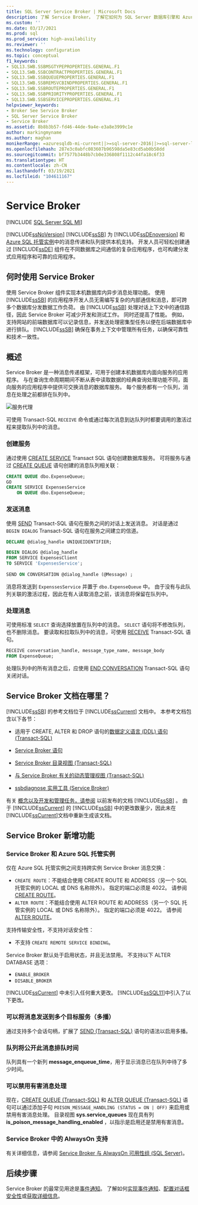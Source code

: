 ```yaml
---
title: SQL Server Service Broker | Microsoft Docs
description: 了解 Service Broker。 了解它如何为 SQL Server 数据库引擎和 Azure SQL 托管实例中的消息提供本机支持。
ms.custom: ''
ms.date: 03/17/2021
ms.prod: sql
ms.prod_service: high-availability
ms.reviewer: ''
ms.technology: configuration
ms.topic: conceptual
f1_keywords:
- SQL13.SWB.SSBMSGTYPEPROPERTIES.GENERAL.F1
- SQL13.SWB.SSBCONTRACTPROPERTIES.GENERAL.F1
- SQL13.SWB.SSBQUEUEPROPERTIES.GENERAL.F1
- SQL13.SWB.SSBREMSVCBINDPROPERTIES.GENERAL.F1
- SQL13.SWB.SSBROUTEPROPERTIES.GENERAL.F1
- SQL13.SWB.SSBPRIORITYPROPERTIES.GENERAL.F1
- SQL13.SWB.SSBSERVICEPROPERTIES.GENERAL.F1
helpviewer_keywords:
- Broker See Service Broker
- SQL Server Service Broker
- Service Broker
ms.assetid: 8b8b3b57-fd46-44de-9a4e-e3a8e3999c1e
author: markingmyname
ms.author: maghan
monikerRange: =azuresqldb-mi-current||>=sql-server-2016||>=sql-server-linux-2017
ms.openlocfilehash: 287e3c0abfc083607b96598da5e83cd5ab0b58dd
ms.sourcegitcommit: bf7577b3448b7cb0e336808f1112c44fa18c6f33
ms.translationtype: HT
ms.contentlocale: zh-CN
ms.lasthandoff: 03/19/2021
ms.locfileid: "104611167"
---
```

# <a name="service-broker"></a>Service Broker
[!INCLUDE [SQL Server SQL MI](../../includes/applies-to-version/sql-asdbmi.md)]

  [!INCLUDE[ssNoVersion](../../includes/ssnoversion-md.md)] [!INCLUDE[ssSB](../../includes/sssb-md.md)] 为 [!INCLUDE[ssDEnoversion](../../includes/ssdenoversion-md.md)] 和 [Azure SQL 托管实例](/azure/sql-database/sql-database-managed-instance-index)中的消息传递和队列提供本机支持。 开发人员可轻松创建通过 [!INCLUDE[ssDE](../../includes/ssde-md.md)] 组件在不同数据库之间通信的复杂应用程序，也可构建分发式应用程序和可靠的应用程序。  
  
## <a name="when-to-use-service-broker"></a>何时使用 Service Broker

 使用 Service Broker 组件实现本机数据库内异步消息处理功能。 使用 [!INCLUDE[ssSB](../../includes/sssb-md.md)] 的应用程序开发人员无需编写复杂的内部通信和消息，即可跨多个数据库分发数据工作负荷。 由 [!INCLUDE[ssSB](../../includes/sssb-md.md)] 处理对话上下文中的通信路径，因此 Service Broker 可减少开发和测试工作。 同时还提高了性能。 例如，支持网站的前端数据库可以记录信息，并发送处理密集型任务以便在后端数据库中进行排队。 [!INCLUDE[ssSB](../../includes/sssb-md.md)] 确保在事务上下文中管理所有任务，以确保可靠性和技术一致性。  
  
## <a name="overview"></a>概述

  Service Broker 是一种消息传递框架，可用于创建本机数据库内面向服务的应用程序。 与在查询生命周期期间不断从表中读取数据的经典查询处理功能不同，面向服务的应用程序中提供可交换消息的数据库服务。 每个服务都有一个队列，消息在处理之前都排在队列中。
  
![服务代理](media/service-broker.png)
  
  可使用 Transact-SQL `RECEIVE` 命令或通过每次消息到达队列时都要调用的激活过程来提取队列中的消息。
  
### <a name="creating-services"></a>创建服务
 
  通过使用 [CREATE SERVICE](../../t-sql/statements/create-service-transact-sql.md) Transact SQL 语句创建数据库服务。 可将服务与通过 [CREATE QUEUE](../../t-sql/statements/create-queue-transact-sql.md) 语句创建的消息队列相关联：
  
```sql
CREATE QUEUE dbo.ExpenseQueue;
GO
CREATE SERVICE ExpensesService
    ON QUEUE dbo.ExpenseQueue; 
```

### <a name="sending-messages"></a>发送消息
  
  使用 [SEND](../../t-sql/statements/send-transact-sql.md) Transact-SQL 语句在服务之间的对话上发送消息。 对话是通过 `BEGIN DIALOG` Transact-SQL 语句在服务之间建立的信道。 
  
```sql
DECLARE @dialog_handle UNIQUEIDENTIFIER;

BEGIN DIALOG @dialog_handle  
FROM SERVICE ExpensesClient  
TO SERVICE 'ExpensesService';  
  
SEND ON CONVERSATION @dialog_handle (@Message) ;  
```
   消息将发送到 `ExpenssesService` 并置于 `dbo.ExpenseQueue` 中。 由于没有与此队列关联的激活过程，因此在有人读取消息之前，该消息将保留在队列中。

### <a name="processing-messages"></a>处理消息

   可使用标准 `SELECT` 查询选择放置在队列中的消息。 `SELECT` 语句将不修改队列，也不删除消息。 要读取和拉取队列中的消息，可使用 [RECEIVE](../../t-sql/statements/receive-transact-sql.md) Transact-SQL 语句。

```sql
RECEIVE conversation_handle, message_type_name, message_body  
FROM ExpenseQueue; 
```

  处理队列中的所有消息之后，应使用 [END CONVERSATION](../../t-sql/statements/end-conversation-transact-sql.md) Transact-SQL 语句关闭对话。

## <a name="where-is-the-documentation-for-service-broker"></a>Service Broker 文档在哪里？  
 [!INCLUDE[ssSB](../../includes/sssb-md.md)] 的参考文档位于 [!INCLUDE[ssCurrent](../../includes/sscurrent-md.md)] 文档中。 本参考文档包含以下各节：  
  
-   适用于 CREATE, ALTER 和 DROP 语句的[数据定义语言 (DDL) 语句 (Transact-SQL)](../../t-sql/statements/statements.md)  
  
-   [Service Broker 语句](../../t-sql/statements/statements.md)  
  
-   [Service Broker 目录视图 (Transact-SQL)](../../relational-databases/system-catalog-views/service-broker-catalog-views-transact-sql.md)  
  
-   [与 Service Broker 有关的动态管理视图 (Transact-SQL)](../../relational-databases/system-dynamic-management-views/service-broker-related-dynamic-management-views-transact-sql.md)  
  
-   [ssbdiagnose 实用工具 (Service Broker)](../../tools/ssbdiagnose/ssbdiagnose-utility-service-broker.md)  
  
 有关 [概念以及开发和管理任务，请参阅](/previous-versions/sql/sql-server-2008-r2/bb522893(v=sql.105)) 以前发布的文档 [!INCLUDE[ssSB](../../includes/sssb-md.md)] 。 由于 [!INCLUDE[ssCurrent](../../includes/sscurrent-md.md)] 的 [!INCLUDE[ssSB](../../includes/sssb-md.md)] 中的更改数量少，因此未在 [!INCLUDE[ssCurrent](../../includes/sscurrent-md.md)]文档中重新生成该文档。  
  
## <a name="whats-new-in-service-broker"></a>Service Broker 新增功能  

### <a name="service-broker-and-azure-sql-managed-instance"></a>Service Broker 和 Azure SQL 托管实例

仅在 Azure SQL 托管实例之间支持跨实例 Service Broker 消息交换：

- `CREATE ROUTE`：不能结合使用 CREATE ROUTE 和 ADDRESS（另一个 SQL 托管实例的 LOCAL 或 DNS 名称除外）。 指定的端口必须是 4022。 请参阅 [CREATE ROUTE](https://docs.microsoft.com/sql/t-sql/statements/create-route-transact-sql)。
- `ALTER ROUTE`：不能结合使用 ALTER ROUTE 和 ADDRESS（另一个 SQL 托管实例的 LOCAL 或 DNS 名称除外）。 指定的端口必须是 4022。 请参阅 [ALTER ROUTE](https://docs.microsoft.com/sql/t-sql/statements/alter-route-transact-sql)。

支持传输安全性，不支持对话安全性：

- 不支持 `CREATE REMOTE SERVICE BINDING`。

Service Broker 默认处于启用状态，并且无法禁用。 不支持以下 ALTER DATABASE 选项：

- `ENABLE_BROKER`
- `DISABLE_BROKER`

[!INCLUDE[ssCurrent](../../includes/sscurrent-md.md)] 中未引入任何重大更改。  [!INCLUDE[ssSQL11](../../includes/sssql11-md.md)]中引入了以下更改。 

### <a name="messages-can-be-sent-to-multiple-target-services-multicast"></a>可以将消息发送到多个目标服务（多播）  
 通过支持多个会话句柄，扩展了 [SEND (Transact-SQL)](../../t-sql/statements/send-transact-sql.md) 语句的语法以启用多播。  
  
### <a name="queues-expose-the-message-enqueued-time"></a>队列将公开此消息排队时间  
 队列具有一个新列 **message_enqueue_time**，用于显示消息已在队列中待了多少时间。  
  
### <a name="poison-message-handling-can-be-disabled"></a>可以禁用有害消息处理  
 现在，[CREATE QUEUE (Transact-SQL)](../../t-sql/statements/create-queue-transact-sql.md) 和 [ALTER QUEUE (Transact-SQL)](../../t-sql/statements/alter-queue-transact-sql.md) 语句可以通过添加子句 `POISON_MESSAGE_HANDLING (STATUS = ON | OFF)` 来启用或禁用有害消息处理。 目录视图 **sys.service_queues** 现在具有列 **is_poison_message_handling_enabled** ，以指示是启用还是禁用有害消息。  
  
### <a name="always-on-support-in-service-broker"></a>Service Broker 中的 AlwaysOn 支持  
 有关详细信息，请参阅 [Service Broker 与 AlwaysOn 可用性组 (SQL Server)](../../database-engine/availability-groups/windows/service-broker-with-always-on-availability-groups-sql-server.md)。  
  
  
## <a name="next-steps"></a>后续步骤

Service Broker 的最常见用途是[事件通知](../../relational-databases/service-broker/event-notifications.md)。 了解如何[实现事件通知](../../relational-databases/service-broker/implement-event-notifications.md)、[配置对话框安全性](../../relational-databases/service-broker/configure-dialog-security-for-event-notifications.md)或[获取详细信息](../../relational-databases/service-broker/get-information-about-event-notifications.md)。
